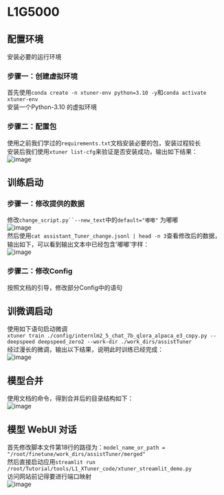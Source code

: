 # L1G5000 #
## 配置环境 ##     
安装必要的运行环境         
### 步骤一：创建虚拟环境 ###
首先使用`conda create -n xtuner-env python=3.10 -y`和`conda activate xtuner-env`            
安装一个Python-3.10 的虚拟环境       
### 步骤二：配置包 ###
使用之前我们学过的`requirements.txt`文档安装必要的包，安装过程较长                
安装后我们使用`xtuner list-cfg`来验证是否安装成功，输出如下结果：          
![image]()          

## 训练启动 ##   
### 步骤一：修改提供的数据 ###         
修改`change_script.py``--new_text`中的`default="嘟嘟"` 为嘟嘟      
![image]()             
然后使用`cat assistant_Tuner_change.jsonl | head -n 3`查看修改后的数据，输出如下，可以看到输出文本中已经包含'嘟嘟'字样：     
![image]()   
### 步骤二：修改Config ###       
按照文档的引导，修改部分Config中的语句           
## 训微调启动 ##      
使用如下语句启动微调         
`xtuner train ./config/internlm2_5_chat_7b_qlora_alpaca_e3_copy.py --deepspeed deepspeed_zero2 --work-dir ./work_dirs/assistTuner`     
经过漫长的微调，输出以下结果，说明此时训练已经完成：          
![image]()     
## 模型合并 ##      
使用文档的命令，得到合并后的目录结构如下：      
![image]()      
## 模型 WebUI 对话 ##      
首先修改脚本文件第18行的路径为：`model_name_or_path = "/root/finetune/work_dirs/assistTuner/merged"`      
然后直接启动应用`streamlit run /root/Tutorial/tools/L1_XTuner_code/xtuner_streamlit_demo.py`          
访问网站前记得要进行端口映射        
![image]()   
